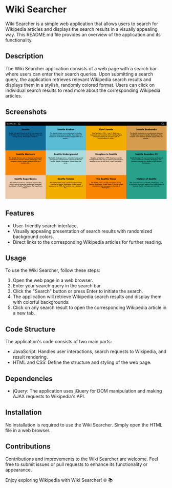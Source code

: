 # Wiki Searcher

Wiki Searcher is a simple web application that allows users to search for Wikipedia articles and displays the search results in a visually appealing way. This README.md file provides an overview of the application and its functionality.

## Description

The Wiki Searcher application consists of a web page with a search bar where users can enter their search queries. Upon submitting a search query, the application retrieves relevant Wikipedia search results and displays them in a stylish, randomly colored format. Users can click on individual search results to read more about the corresponding Wikipedia articles.

## Screenshots

![Wiki Searcher Application](assets/screenshots/screenshot.png)

## Features

- User-friendly search interface.
- Visually appealing presentation of search results with randomized background colors.
- Direct links to the corresponding Wikipedia articles for further reading.

## Usage

To use the Wiki Searcher, follow these steps:

1. Open the web page in a web browser.
2. Enter your search query in the search bar.
3. Click the "Search" button or press Enter to initiate the search.
4. The application will retrieve Wikipedia search results and display them with colorful backgrounds.
5. Click on any search result to open the corresponding Wikipedia article in a new tab.

## Code Structure

The application's code consists of two main parts:

- JavaScript: Handles user interactions, search requests to Wikipedia, and result rendering.
- HTML and CSS: Define the structure and styling of the web page.

## Dependencies

- jQuery: The application uses jQuery for DOM manipulation and making AJAX requests to Wikipedia's API.

## Installation

No installation is required to use the Wiki Searcher. Simply open the HTML file in a web browser.

## Contributions

Contributions and improvements to the Wiki Searcher are welcome. Feel free to submit issues or pull requests to enhance its functionality or appearance.

Enjoy exploring Wikipedia with Wiki Searcher! 🌐 📚